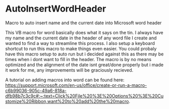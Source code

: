 # AutoInsertWordHeader
Macro to auto insert name and the current date into Microsoft word header

This VB macro for word basically does what it says on the tin. I always have my name and the current date in the header of any word file I create and wanted to find a way to streamline this process. I also setup a keyboard shortcut to run this macro to make things even easier. You could probaly have this macro setup to auto run but i decided against this as there may be times when i dont want to fill in the header. The macro is by no means optimized and the alignment of the date isnt great/done properly but i made it work for me, any improvements will be graciously recieved.

A tutorial on adding macros into word can be found here: https://support.microsoft.com/en-us/office/create-or-run-a-macro-c6b99036-905c-49a6-818a-dfb98b7c3c9c#:~:text=Click%20File%20%3E%20Options%20%3E%20Customize%20Ribbon,want%20to%20add%20the%20macro.
